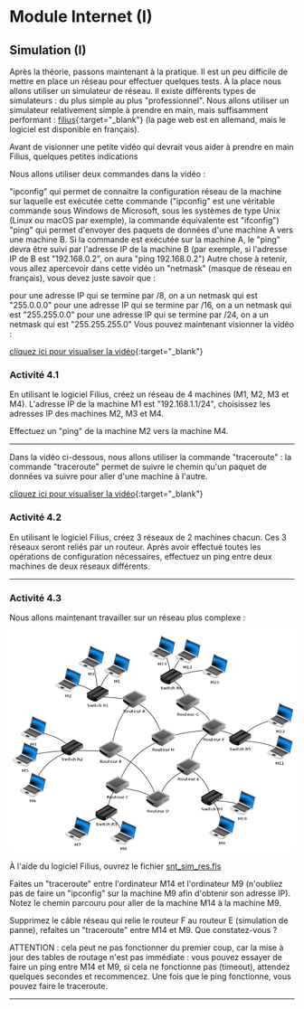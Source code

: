 # Module Internet (I)
## Simulation (I)

Après la théorie, passons maintenant à la pratique. Il est un peu difficile de mettre en place un réseau pour effectuer quelques tests. À la place nous allons utiliser un simulateur de réseau. Il existe différents types de simulateurs : du plus simple au plus "professionnel". Nous allons utiliser un simulateur relativement simple à prendre en main, mais suffisamment performant : [filius](https://www.lernsoftware-filius.de/Herunterladen){:target="_blank"} (la page web est en allemand, mais le logiciel est disponible en français).

Avant de visionner une petite vidéo qui devrait vous aider à prendre en main Filius, quelques petites indications

Nous allons utiliser deux commandes dans la vidéo :

"ipconfig" qui permet de connaitre la configuration réseau de la machine sur laquelle est exécutée cette commande ("ipconfig" est une véritable commande sous Windows de Microsoft, sous les systèmes de type Unix (Linux ou macOS par exemple), la commande équivalente est "ifconfig")
"ping" qui permet d'envoyer des paquets de données d'une machine A vers une machine B. Si la commande est exécutée sur la machine A, le "ping" devra être suivi par l'adresse IP de la machine B (par exemple, si l'adresse IP de B est "192.168.0.2", on aura "ping 192.168.0.2")
Autre chose à retenir, vous allez apercevoir dans cette vidéo un "netmask" (masque de réseau en français), vous devez juste savoir que :

pour une adresse IP qui se termine par /8, on a un netmask qui est "255.0.0.0"
pour une adresse IP qui se termine par /16, on a un netmask qui est "255.255.0.0"
pour une adresse IP qui se termine par /24, on a un netmask qui est "255.255.255.0"
Vous pouvez maintenant visionner la vidéo :

[cliquez ici pour visualiser la vidéo](https://www.youtube.com/watch?v=nzuRSOwdF5I){:target="_blank"}

### Activité 4.1

En utilisant le logiciel Filius, créez un réseau de 4 machines (M1, M2, M3 et M4). L'adresse IP de la machine M1 est "192.168.1.1/24", choisissez les adresses IP des machines M2, M3 et M4.

Effectuez un "ping" de la machine M2 vers la machine M4.
***

Dans la vidéo ci-dessous, nous allons utiliser la commande "traceroute" : la commande "traceroute" permet de suivre le chemin qu'un paquet de données va suivre pour aller d'une machine à l'autre.

[cliquez ici pour visualiser la vidéo](https://www.youtube.com/watch?v=xyK6ThdQeR0){:target="_blank"}

### Activité 4.2

En utilisant le logiciel Filius, créez 3 réseaux de 2 machines chacun. Ces 3 réseaux seront reliés par un routeur. Après avoir effectué toutes les opérations de configuration nécessaires, effectuez un ping entre deux machines de deux réseaux différents.
***

### Activité 4.3

Nous allons maintenant travailler sur un réseau plus complexe :

![](/img/DiagRes.png)

À l'aide du logiciel Filius, ouvrez le fichier [snt_sim_res.fls](asset/snt_sim_res.fls)

Faites un "traceroute" entre l'ordinateur M14 et l'ordinateur M9 (n'oubliez pas de faire un "ipconfig" sur la machine M9 afin d'obtenir son adresse IP). Notez le chemin parcouru pour aller de la machine M14 à la machine M9.

Supprimez le câble réseau qui relie le routeur F au routeur E (simulation de panne), refaites un "traceroute" entre M14 et M9. Que constatez-vous ?

ATTENTION : cela peut ne pas fonctionner du premier coup, car la mise à jour des tables de routage n'est pas immédiate : vous pouvez essayer de faire un ping entre M14 et M9, si cela ne fonctionne pas (timeout), attendez quelques secondes et recommencez. Une fois que le ping fonctionne, vous pouvez faire le traceroute.
***

